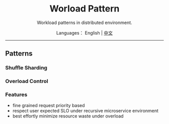 <h1 align="center">Worload Pattern</h1>

<div align="center">

Workload patterns in distributed environment.

</div>

<div align="center">

Languages： English | [中文](README.zh-cn.md)
</div>

----

## Patterns

### Shuffle Sharding

### Overload Control

### Features

- fine grained request priority based
- respect user expected SLO under recursive microservice environment
- best effortly minimize resource waste under overload

